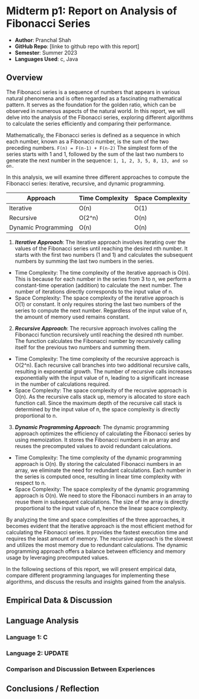 # Midterm p1: Report on Analysis of Fibonacci  Series
* **Author**: Pranchal Shah
* **GitHub Repo**: [linke to github repo with this report]
* **Semester**: Summer 2023
* **Languages Used**: c, Java

## Overview

The Fibonacci series is a sequence of numbers that appears in various natural phenomena and is often regarded as a fascinating mathematical pattern. It serves as the foundation for the golden ratio, which can be observed in numerous aspects of the natural world. In this report, we will delve into the analysis of the Fibonacci series, exploring different algorithms to calculate the series efficiently and comparing their performance.

Mathematically, the Fibonacci series is defined as a sequence in which each number, known as a Fibonacci number, is the sum of the two preceding numbers. 
```F(n) = F(n-1) + F(n-2)```
The simplest form of the series starts with 1 and 1, followed by the sum of the last two numbers to generate the next number in the sequence:
```1, 1, 2, 3, 5, 8, 13, and so on.```

In this analysis, we will examine three different approaches to compute the Fibonacci series: iterative, recursive, and dynamic programming.

| Approach | Time Complexity | Space Complexity |
| --- |----------------| --- |
| Iterative | O(n)           | O(1) |
| Recursive | O(2^n)         | O(n) |
| Dynamic Programming | O(n)           | O(n) |

1. **_Iterative Approach_**: The iterative approach involves iterating over the values of the Fibonacci series until reaching the desired nth number. It starts with the first two numbers (1 and 1) and calculates the subsequent numbers by summing the last two numbers in the series.
- Time Complexity: The time complexity of the iterative approach is O(n). This is because for each number in the series from 3 to n, we perform a constant-time operation (addition) to calculate the next number. The number of iterations directly corresponds to the input value of n. 
- Space Complexity: The space complexity of the iterative approach is O(1) or constant. It only requires storing the last two numbers of the series to compute the next number. Regardless of the input value of n, the amount of memory used remains constant.

2. **_Recursive Approach_**: The recursive approach involves calling the Fibonacci function recursively until reaching the desired nth number. The function calculates the Fibonacci number by recursively calling itself for the previous two numbers and summing them.
- Time Complexity: The time complexity of the recursive approach is O(2^n). Each recursive call branches into two additional recursive calls, resulting in exponential growth. The number of recursive calls increases exponentially with the input value of n, leading to a significant increase in the number of calculations required.
- Space Complexity: The space complexity of the recursive approach is O(n). As the recursive calls stack up, memory is allocated to store each function call. Since the maximum depth of the recursive call stack is determined by the input value of n, the space complexity is directly proportional to n.

3. _**_Dynamic Programming Approach_**_: The dynamic programming approach optimizes the efficiency of calculating the Fibonacci series by using memoization. It stores the Fibonacci numbers in an array and reuses the precomputed values to avoid redundant calculations.
- Time Complexity: The time complexity of the dynamic programming approach is O(n). By storing the calculated Fibonacci numbers in an array, we eliminate the need for redundant calculations. Each number in the series is computed once, resulting in linear time complexity with respect to n.
- Space Complexity: The space complexity of the dynamic programming approach is O(n). We need to store the Fibonacci numbers in an array to reuse them in subsequent calculations. The size of the array is directly proportional to the input value of n, hence the linear space complexity.


By analyzing the time and space complexities of the three approaches, it becomes evident that the iterative approach is the most efficient method for calculating the Fibonacci series. It provides the fastest execution time and requires the least amount of memory. The recursive approach is the slowest and utilizes the most memory due to redundant calculations. The dynamic programming approach offers a balance between efficiency and memory usage by leveraging precomputed values.

In the following sections of this report, we will present empirical data, compare different programming languages for implementing these algorithms, and discuss the results and insights gained from the analysis.


## Empirical Data & Discussion 


## Language Analysis


### Language 1: C



### Language 2: UPDATE



### Comparison and Discussion Between Experiences


## Conclusions / Reflection


